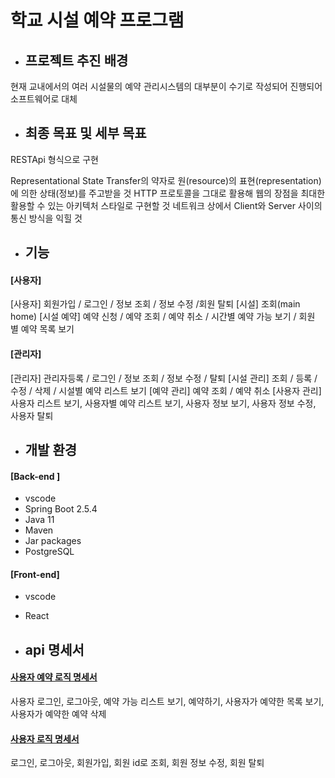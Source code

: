 # 학교 시설 예약 프로그램

- ## 프로젝트 추진 배경

현재 교내에서의 여러 시설물의 예약 관리시스템의 대부분이 수기로 작성되어 진행되어 소프트웨어로 대체



- ## 최종 목표 및 세부 목표

RESTApi 형식으로 구현

Representational State Transfer의 약자로 원(resource)의 표현(representation)에 의한 상태(정보)를 주고받을 것
HTTP 프로토콜을 그대로 활용해 웹의 장점을 최대한 활용할 수 있는 아키텍처 스타일로 구현할 것
네트워크 상에서 Client와 Server 사이의 통신 방식을 익힐 것



- ## 기능

#### [사용자]

[사용자] 회원가입 / 로그인 / 정보 조회 / 정보 수정 /회원 탈퇴 
[시설] 조회(main home)
[시설 예약] 예약 신청 / 예약 조회  / 예약 취소 / 시간별 예약 가능 보기 / 회원 별 예약 목록 보기

#### [관리자]

[관리자] 관리자등록 / 로그인 / 정보 조회 / 정보 수정 / 탈퇴
[시설 관리] 조회 / 등록 / 수정 / 삭제 / 시설별 예약 리스트 보기
[예약 관리] 예약 조회  / 예약 취소
[사용자 관리] 사용자 리스트 보기, 사용자별 예약 리스트 보기, 사용자 정보 보기, 사용자 정보 수정, 사용자 탈퇴 



- ## 개발 환경

#### [Back-end ]

- vscode
- Spring Boot 2.5.4
- Java 11
- Maven
- Jar packages
- PostgreSQL

#### [Front-end] 

- vscode
- React



- ## api 명세서



#### [사용자 예약 로직 명세서](../master/API%20명세서/student_booking_api.md)

사용자 로그인, 로그아웃, 예약 가능 리스트 보기, 예약하기, 사용자가 예약한 목록 보기, 사용자가 예약한 예약 삭제



#### [사용자 로직 명세서](../master/API%20명세서/student_api.md)

로그인, 로그아웃, 회원가입, 회원 id로 조회, 회원 정보 수정, 회원 탈퇴





